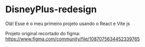 # DisneyPlus-redesign
Olá! Esse é o meu primeiro projeto usando o React e Vite js

Projeto original recortado do figma:
https://www.figma.com/community/file/1087075634452339765
